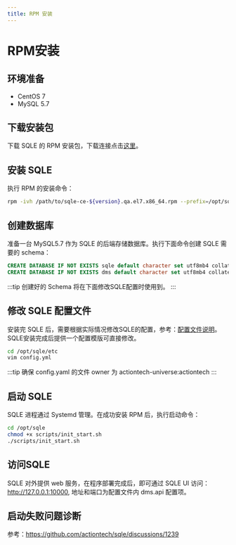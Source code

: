 ```yaml
---
title: RPM 安装
---
```

# RPM安装

## 环境准备
* CentOS 7
* MySQL 5.7

## 下载安装包

下载 SQLE 的 RPM 安装包，下载连接点击[这里](https://github.com/actiontech/sqle/releases)。

## 安装 SQLE

执行 RPM 的安装命令：
```sh
rpm -ivh /path/to/sqle-ce-${version}.qa.el7.x86_64.rpm --prefix=/opt/sqle
```

## 创建数据库
准备一台 MySQL5.7 作为 SQLE 的后端存储数据库。执行下面命令创建 SQLE 需要的 schema：
```sql
CREATE DATABASE IF NOT EXISTS sqle default character set utf8mb4 collate utf8mb4_unicode_ci;
CREATE DATABASE IF NOT EXISTS dms default character set utf8mb4 collate utf8mb4_unicode_ci;
```
:::tip
创建好的 Schema 将在下面修改SQLE配置时使用到。
:::

## 修改 SQLE 配置文件
安装完 SQLE 后，需要根据实际情况修改SQLE的配置，参考：[配置文件说明](./config.md)。SQLE安装完成后提供一个配置模版可直接修改。
```sh
cd /opt/sqle/etc
vim config.yml
```
:::tip
确保 config.yaml 的文件 owner 为 actiontech-universe:actiontech
:::

## 启动 SQLE
SQLE 进程通过 Systemd 管理。在成功安装 RPM 后，执行启动命令：
```sh
cd /opt/sqle
chmod +x scripts/init_start.sh
./scripts/init_start.sh
```

## 访问SQLE
SQLE 对外提供 web 服务，在程序部署完成后，即可通过 SQLE UI 访问：http://127.0.0.1:10000, 地址和端口为配置文件内 dms.api 配置项。

## 启动失败问题诊断
参考：https://github.com/actiontech/sqle/discussions/1239
